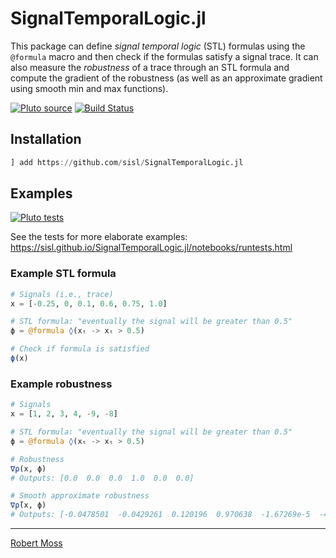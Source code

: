 # SignalTemporalLogic.jl
This package can define _signal temporal logic_ (STL) formulas using the `@formula` macro and then check if the formulas satisfy a signal trace. It can also measure the _robustness_ of a trace through an STL formula and compute the gradient of the robustness (as well as an approximate gradient using smooth min and max functions).

[![Pluto source](https://img.shields.io/badge/pluto-source/docs-4063D8)](https://sisl.github.io/SignalTemporalLogic.jl/notebooks/stl.html)
[![Build Status](https://github.com/sisl/SignalTemporalLogic.jl/actions/workflows/CI.yml/badge.svg)](https://github.com/sisl/SignalTemporalLogic.jl/actions/workflows/CI.yml)
<!-- [![codecov](https://codecov.io/gh/sisl/SignalTemporalLogic.jl/branch/main/graph/badge.svg)](https://codecov.io/gh/sisl/SignalTemporalLogic.jl) -->

## Installation
```julia
] add https://github.com/sisl/SignalTemporalLogic.jl
```

## Examples
[![Pluto tests](https://img.shields.io/badge/pluto-tests-4063D8)](https://sisl.github.io/SignalTemporalLogic.jl/notebooks/runtests.html)

See the tests for more elaborate examples: https://sisl.github.io/SignalTemporalLogic.jl/notebooks/runtests.html


### Example STL formula

```julia
# Signals (i.e., trace)
x = [-0.25, 0, 0.1, 0.6, 0.75, 1.0]

# STL formula: "eventually the signal will be greater than 0.5"
ϕ = @formula ◊(xₜ -> xₜ > 0.5)

# Check if formula is satisfied
ϕ(x)
```

### Example robustness

```julia
# Signals
x = [1, 2, 3, 4, -9, -8]

# STL formula: "eventually the signal will be greater than 0.5"
ϕ = @formula ◊(xₜ -> xₜ > 0.5)

# Robustness
∇ρ(x, ϕ)
# Outputs: [0.0  0.0  0.0  1.0  0.0  0.0]

# Smooth approximate robustness
∇ρ̃(x, ϕ)
# Outputs: [-0.0478501  -0.0429261  0.120196  0.970638  -1.67269e-5  -4.15121e-5]
```

---

[Robert Moss](https://github.com/mossr)
